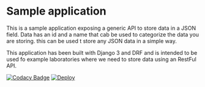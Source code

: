 # Sample application

This is a sample application exposing a generic API to store data in a JSON field. Data has an id and a name that cab be used to categorize the data you are storing. this can be used t store any JSON data in a simple way. 

This application has been built with Django 3 and DRF and is intended to be used fo example laboratories where we need to store data using an RestFul API.

[![Codacy Badge](https://api.codacy.com/project/badge/Grade/b26668c721c44a149e230326ab2758d1)](https://app.codacy.com/manual/wilson.forero/django-api?utm_source=github.com&utm_medium=referral&utm_content=wjfatuan/django-api&utm_campaign=Badge_Grade_Settings)
[![Deploy](https://www.herokucdn.com/deploy/button.svg)](https://heroku.com/deploy?template=https://github.com/wjfatuan/django-api)
